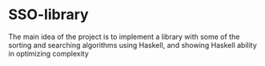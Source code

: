 # SSO-library

The main idea of the project is
to implement a library with
some of the sorting and searching algorithms using Haskell, 
and showing Haskell ability in optimizing complexity
